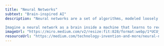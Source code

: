```yaml
---
title: "Neural Networks"
subtext: "Brain-inspired AI"
description: "Neural networks are a set of algorithms, modeled loosely after the human brain, that are designed to recognize patterns. They interpret sensory data through a kind of machine perception, labeling, or clustering of raw input.

Imagine a neural network as a brain inside a machine that learns to recognize patterns in the same way humans do."
imageUrl: "https://miro.medium.com/v2/resize:fit:828/format:webp/1*UCUjwyZVxsxfvVkeEfv4ow.png"
resourceUrl: "https://medium.com/technology-invention-and-more/neural-networks-explained-6bf31a9ed2e0"
---
```

